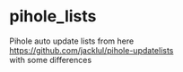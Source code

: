 # pihole_lists
Pihole auto update lists from here  
https://github.com/jacklul/pihole-updatelists  
with some differences  
